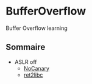 # BufferOverflow
Buffer Overflow learning


## Sommaire

* ASLR off
    * [NoCanary](https://github.com/MandelV/BufferOverflow/tree/main/32bit/nocanary)
    * [ret2libc](https://github.com/MandelV/BufferOverflow/tree/main/32bit/ret2libc)